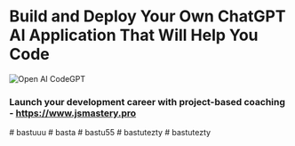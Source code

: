# Build and Deploy Your Own ChatGPT AI Application That Will Help You Code
![Open AI CodeGPT](https://i.ibb.co/LS4DRhb/image-257.png)

### Launch your development career with project-based coaching - https://www.jsmastery.pro
#   b a s t u u u  
 #   b a s t a  
 #   b a s t u 5 5  
 #   b a s t u t e z t y  
 #   b a s t u t e z t y  
 